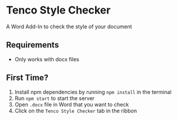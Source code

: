 # Tenco Style Checker

A Word Add-In to check the style of your document

## Requirements

- Only works with docx files

## First Time?

1. Install npm dependencies by running `npm install` in the terminal
2. Run `npm start` to start the server
3. Open `.docx` file in Word that you want to check
4. Click on the `Tenco Style Checker` tab in the ribbon

